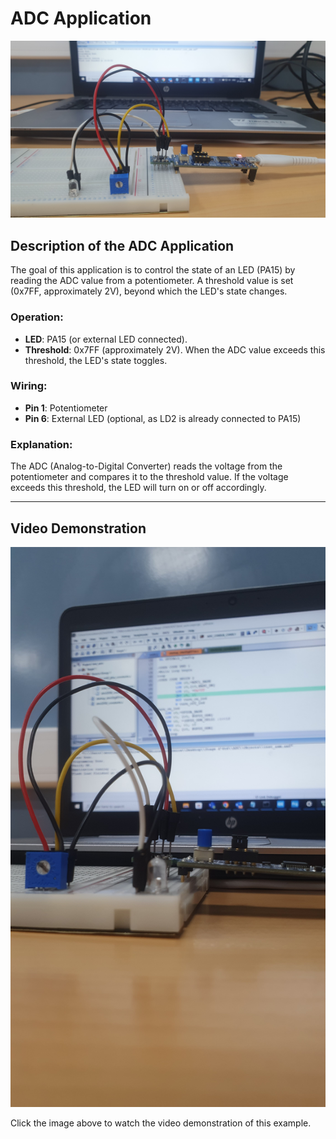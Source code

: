 # ADC Application

![ADC Application](../../Images/ADC_Example.jpg) 

## Description of the ADC Application
The goal of this application is to control the state of an LED (PA15) by reading the ADC value from a potentiometer. A threshold value is set (0x7FF, approximately 2V), beyond which the LED's state changes.

### Operation:
- **LED**: PA15 (or external LED connected).
- **Threshold**: 0x7FF (approximately 2V). When the ADC value exceeds this threshold, the LED's state toggles.

### Wiring:
- **Pin 1**: Potentiometer
- **Pin 6**: External LED (optional, as LD2 is already connected to PA15)

### Explanation:
The ADC (Analog-to-Digital Converter) reads the voltage from the potentiometer and compares it to the threshold value. If the voltage exceeds this threshold, the LED will turn on or off accordingly.

---

## Video Demonstration
[![Video Demonstration](../../Images/ADC.jpg)](https://player.vimeo.com/video/1015183830)

Click the image above to watch the video demonstration of this example.


